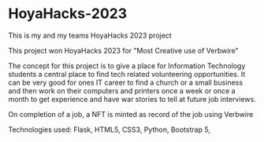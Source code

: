 # HoyaHacks-2023
This is my and my teams HoyaHacks 2023 project

This project won HoyaHacks 2023 for "Most Creative use of Verbwire"


The concept for this project is to give a place for Information Technology students a central place to find tech related volunteering opportunities. It can be very good for ones IT career to find a church or a small business and then work on their computers and printers once a week or once a month to get experience and have war stories to tell at future job interviews. 

On completion of a job, a NFT is minted as record of the job using Verbwire

Technologies used: Flask, HTML5, CSS3, Python, Bootstrap 5, 
